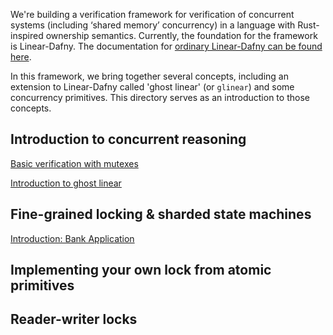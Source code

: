 We're building a verification framework for verification of concurrent systems (including ‘shared memory’ concurrency) in a language with Rust-inspired ownership semantics.
Currently, the foundation for the framework is Linear-Dafny. The documentation for [ordinary Linear-Dafny can be found here](https://github.com/secure-foundations/dafny/tree/betr/docs/Linear).

In this framework, we bring together several concepts, including an extension to Linear-Dafny called 'ghost linear' (or `glinear`) and some concurrency primitives.
This directory serves as an introduction to those concepts.

## Introduction to concurrent reasoning

[Basic verification with mutexes](MutexIntro.md)

[Introduction to ghost linear](GhostLinearIntro.md)

## Fine-grained locking & sharded state machines

[Introduction: Bank Application](BankIntro.md)

## Implementing your own lock from atomic primitives

## Reader-writer locks
